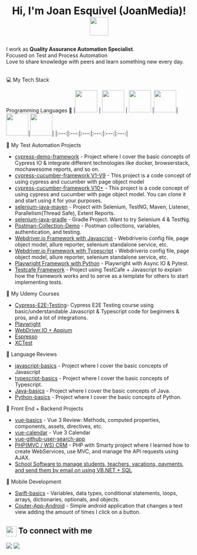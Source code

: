 <h1>
  <p align="center">Hi, I'm Joan Esquivel (JoanMedia)!
  <a href="https://www.youtube.com/c/joanmedia/">
    <img src="https://media.giphy.com/media/13Nc3xlO1kGg3S/source.gif" width="50px" height="50px">
  </a>
</h1>
<p>I work as <strong>Quality Assurance Automation Specialist</strong>.<br/>Focused on Test and Process Automation<br> Love to share knowledge with peers and learn something new every day.<br></p><br/>
💻 My Tech Stack

Programming Languages  :rocket:
|<img src="https://raw.githubusercontent.com/coderjojo/coderjojo/master/img/cpp.png" width=60> | <img src="https://raw.githubusercontent.com/coderjojo/coderjojo/master/img/js.png" width=60> | <img src="https://raw.githubusercontent.com/coderjojo/coderjojo/master/img/python.svg" width=60> |<img src="https://raw.githubusercontent.com/coderjojo/coderjojo/master/img/java.png" width=60>|<img src="https://upload.wikimedia.org/wikipedia/commons/thumb/6/61/HTML5_logo_and_wordmark.svg/230px-HTML5_logo_and_wordmark.svg.png" width=60>|<img src="https://upload.wikimedia.org/wikipedia/commons/thumb/d/d5/CSS3_logo_and_wordmark.svg/1200px-CSS3_logo_and_wordmark.svg.png" width=60>|
|:---:|:---:|:---:|:---:|:---:|:---:|

🤖 My Test Automation Projects
- [cypress-demo-framework](https://github.com/JoanEsquivel/cypress-demo-framework#cypress-demo-framework) - Project where I cover the basic concepts of Cypress IO & integrate different technologies like docker, browserstack, mochawesome reports, and so on.
- [cypress-cucumber-framework V1-V9](https://github.com/JoanEsquivel/cypress-cucumber) - This project is a code concept of using cypress and cucumber with page object model
- [cypress-cucumber-framework V10+](https://github.com/JoanEsquivel/cypress-cucumber-boilerplate) - This project is a code concept of using cypress and cucumber with page object model. You can clone it and start using it for your purposes.
- [selenium-java-maven](https://github.com/JoanEsquivel/selenium-advanced-framework) - Project with Selenium, TestNG, Maven, Listener, Parallelism(Thread Safe), Extent Reports.
- [selenium-java-gradle](https://github.com/JoanEsquivel/selenium-gradle) - Gradle Project. Want to try Selenium 4 & TestNg.
- [Postman-Collection-Demo](https://github.com/JoanEsquivel/postman-demo) - Postman collections, variables, authentication, and testing.
- [Webdriver.io Framework with Javascript](https://github.com/JoanEsquivel/webdriverio-js-demo-framework) - Webdriverio config file, page object model, allure reporter, selenium standalone service, etc.
- [Webdriver.io Framework with Typescript](https://github.com/JoanEsquivel/webdriverio-ts-demo-framework) - Webdriverio config file, page object model, allure reporter, selenium standalone service, etc.
- [Playwright Framework with Python](https://github.com/JoanEsquivel/playwright-python-test-framework) - Playwright with Async IO & Pytest.
- [Testcafe Framework](https://github.com/JoanEsquivel/testcafe-e2e-testing-boilerplate-project) - Project using TestCafe + Javascript to explain how the framework works and to serve as a template for others to start implementing tests.

📝 My Udemy Courses
- [Cypress-E2E-Testing](https://github.com/JoanEsquivel/cypress-course)- Cypress E2E Testing course using basic/understandable Javascript & Typescript code for beginners & pros, and a lot of integrations.
- [Playwright]()
- [WebDriver.IO + Appium]()
- [Espresso]()
- [XCTest]()

📝 Language Reviews
- [javascript-basics](https://github.com/JoanEsquivel/JavascriptBasics) - Project where I cover the basic concepts of Javascript
- [typescript-basics](https://github.com/JoanEsquivel/typescript-basics) - Project where I cover the basic concepts of Typescript.
- [Java-basics](https://github.com/JoanEsquivel/JavaBasicsPOO) - Project where I cover the basic concepts of Java.
- [Python-basics](https://github.com/JoanEsquivel/Python-Basics) - Project where I cover the basic concepts of Python.

📝 Front End + Backend Projects
- [vue-basics](https://github.com/JoanEsquivel/vue-basics) - Vue 3 Review: Methods, computed properties, components, assets, directives, etc.
- [vue-calendar](https://github.com/JoanEsquivel/vue-calendar) - Vue 3 Calendar
- [vue-github-user-search-app](https://github.com/JoanEsquivel/search-user-github-app)
- [PHP(MVC / WS) CRM](https://github.com/JoanEsquivel/ProyectoFullStack) - PHP with Smarty project where I learned how to create WebServices, use MVC, and manage the API requests using AJAX.
- [School Software to manage students, teachers, vacations, payments, and send them by email on using VB.NET + SQL](https://github.com/JoanEsquivel/School_Manager_VB.NET_SQL)

📝 Mobile Development
- [Swift-basics](https://github.com/JoanEsquivel/swift-basics) - Variables, data types, conditional statements, loops, arrays, dictionaries, optionals, and objects.
- [Couter-App-Android](https://github.com/JoanEsquivel/counter-app-android) - Simple android application that changes a text view adding the amount of times I click on a button.


<summary><h2><img src="https://emojis.slackmojis.com/emojis/images/1579216111/7550/pikachu_wave.gif?1579216111" align="center"
                width="28" /> To connect with me</h2></summary>

<p align = "center">
 
[<img src="https://img.shields.io/badge/twitter-%231DA1F2.svg?&style=for-the-badge&logo=twitter&logoColor=white" />](https://twitter.com/joan_media) 
[<img src="https://img.shields.io/badge/linkedin-%230077B5.svg?&style=for-the-badge&logo=linkedin&logoColor=white" />](https://www.linkedin.com/in/joanesquivel/)

</p>

